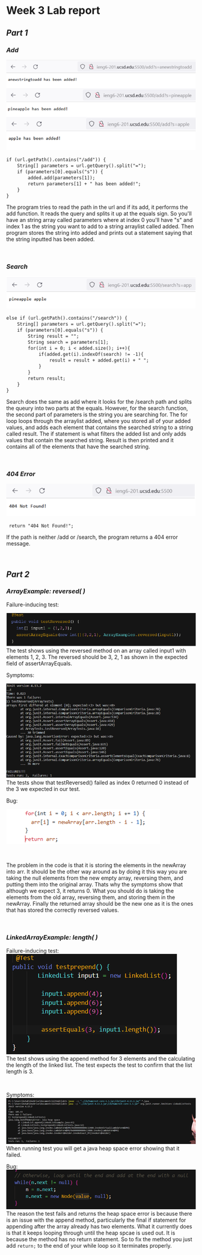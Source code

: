 # **Week 3 Lab report**

## *Part 1*
### *Add*
![Add](/week3-screenshots/cse15l-week3-step2.png)
```
if (url.getPath().contains("/add")) {
    String[] parameters = url.getQuery().split("=");
    if (parameters[0].equals("s")) {
        added.add(parameters[1]);
        return parameters[1] + " has been added!";
    }
}
``` 

The program tries to read the path in the url and if its add, it performs the add function. It reads the query and splits it up at the equals sign. So you'll have an string array called parameters where at index 0 you'll have "s" and index 1 as the string you want to add to a string arraylist called added. Then program stores the string into added and prints out a statement saying that the string inputted has been added.


<br />

### *Search*
![404 Error](/week3-screenshots/cse15l-week3-step3.png)
```
else if (url.getPath().contains("/search")) {
    String[] parameters = url.getQuery().split("=");
    if (parameters[0].equals("s")) {
        String result = "";
        String search = parameters[1];
        for(int i = 0; i < added.size(); i++){
            if(added.get(i).indexOf(search) != -1){
                result = result + added.get(i) + " ";
            }
        }
        return result;
    }
}
```
Search does the same as add where it looks for the /search path and splits the queury into two parts at the equals. However, for the search function, the second part of parameters is the string you are searching for. The for loop loops through the arraylist added, where you stored all of your added values, and adds each element that contains the searched string to a string called result. The if statement is what filters the added list and only adds values that contain the searched string. Result is then printed and it contains all of the elements that have the searched string. 

<br />

### *404 Error*
![404 Error](/week3-screenshots/cse15l-week3-step1.png)
```
 return "404 Not Found!";
```
If the path is neither /add or /search, the program returns a 404 error message.

<br />

## *Part 2*
### *ArrayExample: reversed( )*
Failure-inducing test:
<br />

![Failure-inducing test](/week3-screenshots/cse15l-week3-step4.png)
<br />
The test shows using the reversed method on an array called input1 with elements 1, 2, 3. The reversed should be 3, 2, 1 as shown in the expected field of assertArrayEquals.
<br />


Symptoms:
<br />

![Symptoms](/week3-screenshots/cse15l-week3-step5.png)
<br />
The tests show that testReversed() failed as index 0 returned 0 instead of the 3 we expected in our test.
<br />

Bug:
<br />

![Bug](/week3-screenshots/cse15l-week3-step6.png)

<br />

The problem in the code is that it is storing the elements in the newArray into arr. It should be the other way around as by doing it this way you are taking the null elements from the new empty array, reversing them, and putting them into the original array. Thats why the symptoms show that although we expect 3, it returns 0. What you should do is taking the elements from the old array, reversing them, and storing them in the newArray. Finally the returned array should be the new one as it is the ones that has stored the correctly reversed values.

<br />

### *LinkedArrayExample: length( )*
Failure-inducing test:
<br />
![Failure-inducing test](/week3-screenshots/cse15l-week3-step7.png)
<br />
The test shows using the append method for 3 elements and the calculating the length of the linked list. The test expects the test to confirm that the list length is 3.

<br />

Symptoms:
<br />
![Symptoms](/week3-screenshots/cse15l-week3-step8.png)
<br />
When running test you will get a java heap space error showing that it failed.
<br />

Bug:
<br />
![Bug](/week3-screenshots/cse15l-week3-step9.png)
<br />
The reason the test fails and returns the heap space error is because there is an issue with the append method, particularly the final if statement for appending after the array already has two elements. What it currently does is that it keeps looping through until the heap spcae is used out. It is because the method has no return statement. So to fix the method you just add  `return;`  to the end of your while loop so it terminates properly.